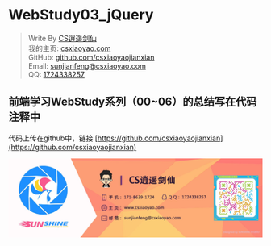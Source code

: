 # WebStudy03_jQuery

> Write By [CS逍遥剑仙](http://home.ustc.edu.cn/~cssjf/)   
> 我的主页: [csxiaoyao.com](https://csxiaoyao.com)   
> GitHub: [github.com/csxiaoyaojianxian](https://github.com/csxiaoyaojianxian)   
> Email: [sunjianfeng@csxiaoyao.com](mailto:sunjianfeng@csxiaoyao.com)  
> QQ: [1724338257](http://wpa.qq.com/msgrd?uin=1724338257&site=qq&menu=yes)

## 前端学习WebStudy系列（00~06）的总结写在代码注释中
代码上传在github中，链接 [https://github.com/csxiaoyaojianxian](https://github.com/csxiaoyaojianxian)

![sign](https://raw.githubusercontent.com/csxiaoyaojianxian/ImageHosting/master/img/sign.jpg)